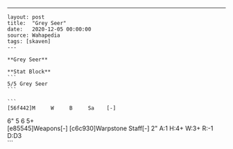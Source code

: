 ---
    layout: post
    title:  "Grey Seer"
    date:   2020-12-05 00:00:00
    source: Wahapedia
    tags: [skaven]
    ---
    
    **Grey Seer**
    
    **Stat Block**
    ```
    5/5 Grey Seer
    ```
    
    ```
    [56f442]M     W     B     Sa    [-]
6"    5     6     5+    
[e85545]Weapons[-]
[c6c930]Warpstone Staff[-]
2"     A:1    H:4+   W:3+   R:-1   D:D3  
    ```
    
    
    